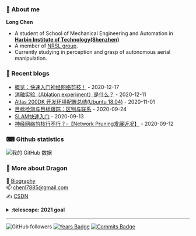 <!--
<img align="right" src="https://github-readme-stats.vercel.app/api?username=MrChannon&show_icons=true&theme=gruvbox">
-->
<!--
emoji网站
http://emojihomepage.com/
-->

### 👋 About me
**Long Chen**

- A student of School of Mechanical Engineering and Automation in [**Harbin Institute of Technology(Shenzhen)**](http://www.hitsz.edu.cn/index.html)
- A member of [NRSL group](http://nrs-lab.com).
- Currently studying in perception and grasp of autonomous aerial manipulation.

### 📝 Recent blogs
<!-- blog starts -->

* <a href='https://blog.csdn.net/Cai_deLong/article/details/111148033?spm=1001.2014.3001.5502' target='_blank'>概览：快速入门神经网络剪枝！</a> - 2020-12-17
* <a href='https://blog.csdn.net/Cai_deLong/article/details/110903263?spm=1001.2014.3001.5502' target='_blank'>消融实验（Ablation experiment）是什么？</a> - 2020-12-11
* <a href='https://blog.csdn.net/Cai_deLong/article/details/109427726?spm=1001.2014.3001.5502' target='_blank'>Atlas 200DK 开发环境配置总结(Ubuntu 18.04)</a> - 2020-11-01
* <a href='https://blog.csdn.net/Cai_deLong/article/details/108774996?spm=1001.2014.3001.5502' target='_blank'>目标检测与目标跟踪：区别与联系</a> - 2020-09-24
* <a href='https://blog.csdn.net/Cai_deLong/article/details/108465850?spm=1001.2014.3001.5502' target='_blank'>SLAM快速入门</a> - 2020-09-13
* <a href='https://blog.csdn.net/Cai_deLong?spm=1000.2115.3001.5343&type=blog' target='_blank'>[神经网络剪枝行不行？-【Network Pruning发展近况】](https://blog.csdn.net/Cai_deLong/article/details/108555999)</a> - 2020-09-12
<!-- blog ends -->

### ⌨ Github statistics
![我的 GitHub 数据](https://github-readme-stats.vercel.app/api?username=MrChannon&show_icons=true)

### 🐉 More about Dragon
👨 [Biography](https://MrChannon.github.io/)
<br/> 📫  chenl7885@gmail.com
<br/> ✍  [CSDN](https://blog.csdn.net/Cai_deLong?spm=1001.2101.3001.5343)   <!--Dragon_Chen1997-->
  
<details>
  <summary><b>:telescope: 2021 goal</b></summary>
  🏃 I want to be a better me this year.<br> 👨‍🎓 I'm currently working on my master's degree.
</details>

---
![GitHub followers](https://img.shields.io/github/followers/MrChannon?color=brightgreen&style=plastic)
[![Years Badge](https://badges.pufler.dev/years/MrChannon)](https://badges.pufler.dev)
[![Commits Badge](https://badges.pufler.dev/commits/monthly/MrChannon)](https://badges.pufler.dev)
<!--[![Visits Badge](https://badges.pufler.dev/visits/MrChannon/git-badges)](https://badges.pufler.dev)-->
<!--[![Gists Badge](https://badges.pufler.dev/gists/MrChannon)](https://badges.pufler.dev)-->
<!--[![Updated Badge](https://badges.pufler.dev/updated/MrChannon/shardingsphere)](https://badges.pufler.dev)-->
